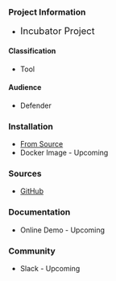 ### Project Information

* <i class="fas fa-egg" style="font-size: 1.3em; color:#233e81;"></i>
  <span style="font-size: 1.3em;">Incubator Project</span>

#### Classification

* <i class="fas fa-tools" style="color:#233e81;"></i> Tool

#### Audience

* <i class="fas fa-shield-alt" style="color:#233e81;"></i> Defender

### Installation

* [From Source](https://github.com/OWASP/SSO_Project)
* Docker Image - Upcoming

### Sources

* [GitHub](https://github.com/OWASP/SSO_Project)

### Documentation

* Online Demo - Upcoming
<!-- * [Introduction Slides](http://bkimminich.github.io/juice-shop) -->

### Community

* Slack - Upcoming
